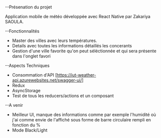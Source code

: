 --Présenation du projet

Application mobile de météo développée avec React Native par Zakariya SAOULA.

--Fonctionnalités

- Master des villes avec leurs températures.
- Details avec toutes les informations détaillés les concerants
- Gestion d'une ville favorite qu'on peut séléctionnée et qui sera présente dans l'onglet favori

--Aspects Techniques

- Consommation d'API [https://iut-weather-api.azurewebsites.net/swagger-ui/]
- Redux
- AsyncStorage
- Test de tous les reducers/actions et un composant

--A venir

- Meilleur UI, manque des informations comme par exemple l'humidité où j'ai comme envie de l'affiché sous forme de barre circulaire rempli en fonction du %
- Mode Black/Light